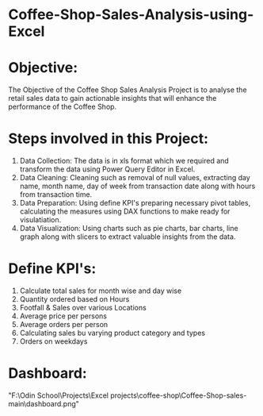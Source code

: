 # Coffee-Shop-Sales-Analysis-using-Excel
# Objective:
The Objective of the Coffee Shop Sales Analysis Project is to analyse the retail sales data to gain actionable insights that will enhance the performance of the Coffee Shop.

# Steps involved in this Project:
1) Data Collection: The data is in xls format which we required and transform the data using Power Query Editor in Excel.
2) Data Cleaning: Cleaning such as removal of null values, extracting day name, month name, day of week from transaction date along with hours from transaction time.
3) Data Preparation: Using define KPI's preparing necessary pivot tables, calculating the measures using DAX functions to make ready for visulatiation.
4) Data Visualization: Using charts such as pie charts, bar charts, line graph along with slicers to extract valuable insights from the data.

# Define KPI's:
1) Calculate total sales for month wise and day wise
2) Quantity ordered based on Hours
3) Footfall & Sales over various Locations
4) Average price per persons
5) Average orders per person
6) Calculating sales bu varying product category and types
7) Orders on weekdays

# Dashboard:
"F:\Odin School\Projects\Excel projects\coffee-shop\Coffee-Shop-sales-main\dashboard.png"
